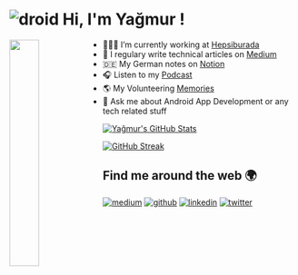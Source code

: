 
# ![droid](https://img.icons8.com/color-glass/48/000000/android-os.png)  Hi, I'm Yağmur !

<img src="https://user-images.githubusercontent.com/47380312/130993587-777dfd41-5c50-45fc-b4ec-d8a65f0b32c9.png" align="left" width="32%"/>

- 👩🏻‍💻 I’m currently working at [Hepsiburada](https://www.hepsiburada.com/)
- 📒 I regulary write technical articles on [Medium](https://yagmurerdgn.medium.com/)
- 🇩🇪 My German notes on [Notion](https://yagmurerdogan.notion.site/5473c32e5e3c48abb28a13d6400a4af3?v=50e8249751d74da587529ba57b565fbb)
- 🎧 Listen to my [Podcast](https://open.spotify.com/episode/1MRUQx7c1B2YEMfsRPqM1s)
- 🌎 My Volunteering [Memories](https://drive.google.com/file/d/1RXC5VDv_JPmjgH1Y1Q7tH9Nmpdqfk34e/view?usp=sharing)
- 💬 Ask me about Android App Development or any tech related stuff

<a href="https://github.com/yagmurerdogan/yagmurerdogan">
  <img align="center" src="https://github-readme-stats.vercel.app/api?username=yagmurerdogan&show_icons=true&line_height=27&count_private=true&title_color=5a54ab&text_color=f609a1&icon_color=eadb15&bg_color=fff" alt="Yağmur's GitHub Stats" />
</a>
<br>

[![GitHub Streak](http://github-readme-streak-stats.herokuapp.com?user=yagmurerdogan&theme=tokyonight_duo)](https://git.io/streak-stats)


## Find me around the web 🌍
[![medium](https://img.icons8.com/color/48/000000/medium-monogram.png)](https://yagmurerdgn.medium.com/)
[![github](https://img.icons8.com/color/50/000000/github-2.png)](https://github.com/yagmurerdogan)
[![linkedin](https://img.icons8.com/office/40/000000/linkedin.png)](https://www.linkedin.com/in/yagmurerdgn/) 
[![twitter](https://img.icons8.com/office/40/000000/twitter.png)](https://twitter.com/yamuurerdgn)


<!--
**yagmurerdogan/yagmurerdogan** is a ✨ _special_ ✨ repository because its `README.md` (this file) appears on your GitHub profile.
- ✍🏻 My blogs on [Medium](https://yagmurerdgn.medium.com/) !
- 🌟 Sharing updates on [LinkedIn](https://www.linkedin.com/in/yagmurerdgn/) !


[![GitHub Streak](http://github-readme-streak-stats.herokuapp.com?user=yagmurerdogan&theme=tokyonight_duo)](https://git.io/streak-stats)

[![GitHub Streak](http://github-readme-streak-stats.herokuapp.com?user=yagmurerdogan&theme=buefy&hide_border=false)](https://git.io/streak-stats)

<img src="https://github-readme-streak-stats.herokuapp.com/?user=yagmurerdogan&layout=compact&icon_color=eadb15" alt="yagmurerdogan Stats" />


Here are some ideas to get you started:


<a href="https://github.com/yagmurerdogan/yagmurerdogan">
  <img align="center" src="https://github-readme-stats.vercel.app/api/top-langs/?username=yagmurerdogan&hide=html,php&title_color=ffffff&text_color=c9cacc&icon_color=2bbc8a&bg_color=1d1f21" />
</a>

<p align="left"> 
  <b>Visitor count</b><br>
  <img src="https://profile-counter.glitch.me/yagmurerdogan/count.svg" />
</p>

# Hi, I'm Yağmur ![android_robot_mobile_mood_emoji_happy_smile_successful_icon-icons com_61441](https://user-images.githubusercontent.com/47380312/123044821-db590700-d402-11eb-9cb6-4f950f51b8e6.png)

![bg4](https://user-images.githubusercontent.com/47380312/101977996-c422ab00-3c62-11eb-8187-33826d157105.JPG)

- 🔭 I’m currently working on ...
- 🌱 I’m currently learning ...
- 👯 I’m looking to collaborate on ...
- 🤔 I’m looking for help with ...
- 💬 Ask me about ...
- 📫 How to reach me: ...
- 😄 Pronouns: ...
- ⚡ Fun fact: ...

<table border="0" >
 <tr>
   <td><b style="font-size:40px">About Me</b></td>
    <td><b style="font-size:100px">GitHub Stats</b></td>
 </tr>
 <tr>
       <td>
<br> 🔭 I’m currently working on ...</br> 
<br> 🌱 I’m currently learning ...</br> 
<br>  👯 I’m looking to collaborate on ...</br> 
<br>  🤔 I’m looking for help with ...</br> 
<br>  💬 Ask me about ...</br> 
<br>  📫 How to reach me: ...</br> 
   </td>
 <td><a href="https://github.com/yagmurerdogan/yagmurerdogan">
  <img align="center" src="https://github-readme-stats.vercel.app/api?username=yagmurerdogan&show_icons=true&line_height=27&count_private=true&title_color=5a54ab&text_color=f609a1&icon_color=eadb15&bg_color=fff" alt="Yağmur's GitHub Stats" />
</a></td>
 </tr>
</table>


-->

